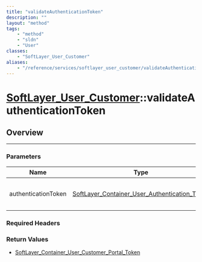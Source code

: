 ```yaml
---
title: "validateAuthenticationToken"
description: ""
layout: "method"
tags:
    - "method"
    - "sldn"
    - "User"
classes:
    - "SoftLayer_User_Customer"
aliases:
    - "/reference/services/softlayer_user_customer/validateAuthenticationToken"
---
```

# [SoftLayer_User_Customer](/reference/services/SoftLayer_User_Customer)::validateAuthenticationToken





## Overview 


-----

### Parameters 
|Name | Type | Description |
| --- | --- | --- |
|authenticationToken| <a href='/reference/datatypes/SoftLayer_Container_User_Authentication_Token'>SoftLayer_Container_User_Authentication_Token </a>| The authentication token of the user object.|


### Required Headers


### Return Values
* <a href='/reference/datatypes/SoftLayer_Container_User_Customer_Portal_Token'>SoftLayer_Container_User_Customer_Portal_Token </a>




